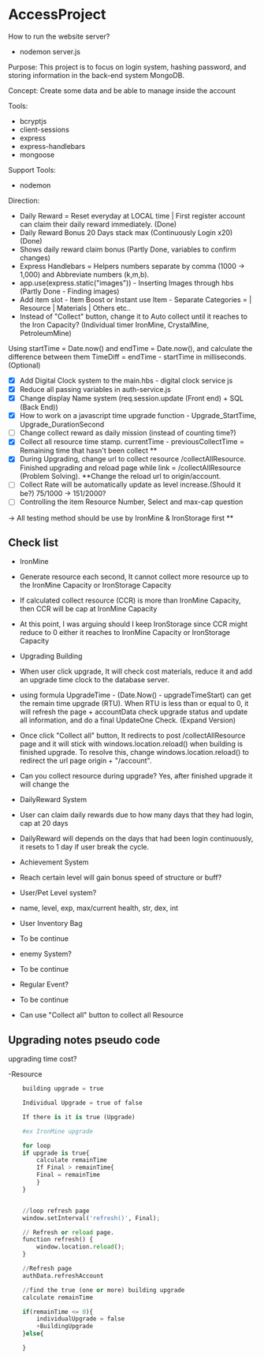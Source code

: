 # AccessProject

How to run the website server?
- nodemon server.js

Purpose: This project is to focus on login system, hashing password, and storing information in the back-end system MongoDB.

Concept: Create some data and be able to manage inside the account

Tools:
- bcryptjs
- client-sessions
- express
- express-handlebars
- mongoose

Support Tools:
- nodemon

Direction:
- Daily Reward = Reset everyday at LOCAL time | First register account can claim their daily reward immediately. (Done)
- Daily Reward Bonus 20 Days stack max (Continuously Login x20) (Done)
- Shows daily reward claim bonus (Partly Done, variables to confirm changes)
- Express Handlebars = Helpers numbers separate by comma (1000 -> 1,000) and Abbreviate numbers (k,m,b).
- app.use(express.static("images")) - Inserting Images through hbs (Partly Done - Finding images)
- Add item slot - Item Boost or Instant use Item - Separate Categories = | Resource | Materials | Others etc..
- Instead of "Collect" button, change it to Auto collect until it reaches to the Iron Capacity? (Individual timer IronMine, CrystalMine, PetroleumMine)

Using startTime = Date.now() and endTime = Date.now(), and calculate the difference between them TimeDiff = endTime - startTime in milliseconds. (Optional)

- [x] Add Digital Clock system to the main.hbs - digital clock service js
- [x] Reduce all passing variables in auth-service.js
- [x] Change display Name system (req.session.update (Front end) + SQL (Back End))
- [x] How to work on a javascript time upgrade function - Upgrade_StartTime, Upgrade_DurationSecond
- [ ] Change collect reward as daily mission (instead of counting time?)
- [x] Collect all resource time stamp. currentTime - previousCollectTime = Remaining time that hasn't been collect **
- [x] During Upgrading, change url to collect resource /collectAllResource. Finished upgrading and reload page while link = /collectAllResource (Problem Solving). **Change the reload url to origin/account.
- [ ] Collect Rate will be automatically update as level increase.(Should it be?) 75/1000 -> 151/2000?
- [ ] Controlling the item Resource Number, Select and max-cap question

-> All testing method should be use by IronMine & IronStorage first **

## Check list
- IronMine
- Generate resource each second, It cannot collect more resource up to the IronMine Capacity or IronStorage Capacity
- If calculated collect resource (CCR) is more than IronMine Capacity, then CCR will be cap at IronMine Capacity
- At this point, I was arguing should I keep IronStorage since CCR might reduce to 0 either it reaches to IronMine Capacity or IronStorage Capacity

- Upgrading Building
- When user click upgrade, It will check cost materials, reduce it and add an upgrade time clock to the database server.
- using formula UpgradeTime - (Date.Now() - upgradeTimeStart) can get the remain time upgrade (RTU). When RTU is less than or equal to 0, it will refresh the page + accountData check upgrade status and update all information, and do a final UpdateOne Check. (Expand Version)
- Once click "Collect all" button, It redirects to post /collectAllResource page and it will stick with windows.location.reload() when building is finished upgrade. To resolve this, change windows.location.reload() to redirect the url page origin + "/account".
- Can you collect resource during upgrade? Yes, after finished upgrade it will change the 


- DailyReward System
- User can claim daily rewards due to how many days that they had login, cap at 20 days
- DailyReward will depends on the days that had been login continuously, it resets to 1 day if user break the cycle.

- Achievement System
- Reach certain level will gain bonus speed of structure or buff?

- User/Pet Level system?
- name, level, exp, max/current health, str, dex, int

- User Inventory Bag
- To be continue

- enemy System?
- To be continue

- Regular Event?
- To be continue

- Can use "Collect all" button to collect all Resource


## Upgrading notes pseudo code

upgrading time cost?

-Resource
```python
    building upgrade = true

    Individual Upgrade = true of false

    If there is it is true (Upgrade)

    #ex IronMine upgrade

    for loop
    if upgrade is true{
        calculate remainTime
        If Final > remainTime{
        Final = remainTime
        }
    }


    //loop refresh page
    window.setInterval('refresh()', Final);

    // Refresh or reload page.
    function refresh() {
        window.location.reload();
    }

    //Refresh page
    authData.refreshAccount

    //find the true (one or more) building upgrade
    calculate remainTime

    if(remainTime <= 0){
        individualUpgrade = false
        +BuildingUpgrade
    }else{

    }
```